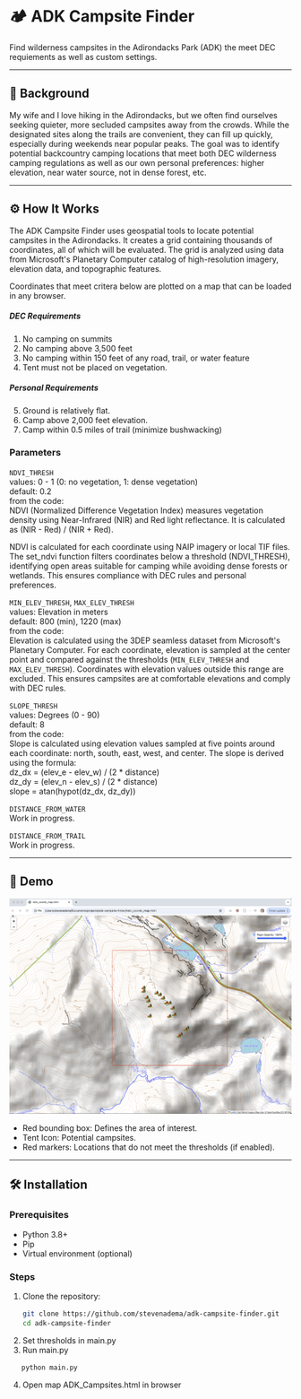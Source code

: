 # 🏕️ ADK Campsite Finder

Find wilderness campsites in the Adirondacks Park (ADK) the meet DEC requiements as well as custom settings.

---
## 🥾 Background

My wife and I love hiking in the Adirondacks, but we often find ourselves seeking quieter, more secluded campsites away from the crowds. While the designated sites along the trails are convenient, they can fill up quickly, especially during weekends near popular peaks. The goal was to identify potential backcountry camping locations that meet both DEC wilderness camping regulations as well as our own personal preferences: higher elevation, near water source, not in dense forest, etc.

---

## ⚙️ How It Works

The ADK Campsite Finder uses geospatial tools to locate potential campsites in the Adirondacks. It creates a grid containing thousands of coordinates, all of which will be evaluated. The grid is analyzed using data from Microsoft's Planetary Computer catalog of high-resolution imagery, elevation data, and topographic features.

Coordinates that meet critera below are plotted on a map that can be loaded in any browser.

##### DEC Requirements
1. No camping on summits
2. No camping above 3,500 feet
3. No camping within 150 feet of any road, trail, or water feature
4. Tent must not be placed on vegetation.

##### Personal Requirements
5. Ground is relatively flat.
6. Camp above 2,000 feet elevation.
7. Camp within 0.5 miles of trail (minimize bushwacking)


### **Parameters**
`NDVI_THRESH`<br>
values: 0 - 1 (0: no vegetation, 1: dense vegetation)<br>
default: 0.2<br>
from the code:<br>
NDVI (Normalized Difference Vegetation Index) measures vegetation density using Near-Infrared (NIR) and Red light reflectance. It is calculated as (NIR - Red) / (NIR + Red).

NDVI is calculated for each coordinate using NAIP imagery or local TIF files. The set_ndvi function filters coordinates below a threshold (NDVI_THRESH), identifying open areas suitable for camping while avoiding dense forests or wetlands. This ensures compliance with DEC rules and personal preferences.

`MIN_ELEV_THRESH`, `MAX_ELEV_THRESH`  
values: Elevation in meters  
default: 800 (min), 1220 (max)  
from the code:  
Elevation is calculated using the 3DEP seamless dataset from Microsoft's Planetary Computer. For each coordinate, elevation is sampled at the center point and compared against the thresholds (`MIN_ELEV_THRESH` and `MAX_ELEV_THRESH`). Coordinates with elevation values outside this range are excluded. This ensures campsites are at comfortable elevations and comply with DEC rules.


`SLOPE_THRESH`  
values: Degrees (0 - 90)  
default: 8  
from the code:  
Slope is calculated using elevation values sampled at five points around each coordinate: north, south, east, west, and center. The slope is derived using the formula:<br>
dz_dx = (elev_e - elev_w) / (2 * distance)<br>
dz_dy = (elev_n - elev_s) / (2 * distance)<br>
slope = atan(hypot(dz_dx, dz_dy))

`DISTANCE_FROM_WATER`<br>
Work in progress.

`DISTANCE_FROM_TRAIL`<br>
Work in progress.

---

## 📸 Demo

![Map Screenshot](/img/screenshot.png)

- Red bounding box: Defines the area of interest.
- Tent Icon: Potential campsites.
- Red markers: Locations that do not meet the thresholds (if enabled).

---

## 🛠️ Installation

### **Prerequisites**
- Python 3.8+
- Pip
- Virtual environment (optional)

### **Steps**
1. Clone the repository:
   ```bash
   git clone https://github.com/stevenadema/adk-campsite-finder.git
   cd adk-campsite-finder
2. Set thresholds in main.py
3. Run main.py
```bash
   python main.py 
```
4. Open map ADK_Campsites.html in browser